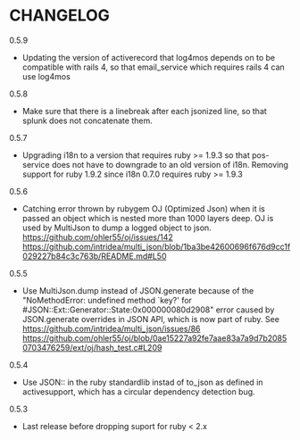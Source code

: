 CHANGELOG
=========

0.5.9

- Updating the version of activerecord that log4mos depends on to be compatible with rails 4, so that email_service which requires rails 4 can use log4mos

0.5.8

- Make sure that there is a linebreak after each jsonized line, so that splunk does not concatenate them.

0.5.7

- Upgrading i18n to a version that requires ruby >= 1.9.3 so that pos-service does not have to downgrade to an old version of i18n. Removing support for ruby 1.9.2 since i18n 0.7.0 requires ruby >= 1.9.3

0.5.6

- Catching error thrown by rubygem OJ (Optimized Json) when it is passed an object which is nested more than 1000 layers deep. OJ is used by MultiJson to dump a logged object to json. https://github.com/ohler55/oj/issues/142 https://github.com/intridea/multi_json/blob/1ba3be42600696f676d9cc1f029227b84c3c763b/README.md#L50

0.5.5

- Use MultiJson.dump instead of JSON.generate because of the "NoMethodError: undefined method `key?' for #JSON::Ext::Generator::State:0x000000080d2908" error caused by JSON.generate overrides in JSON API, which is now part of ruby. See https://github.com/intridea/multi_json/issues/86 https://github.com/ohler55/oj/blob/0ae15227a92fe7aae83a7a9d7b20850703476259/ext/oj/hash_test.c#L209

0.5.4

- Use JSON:: in the ruby standardlib instad of to_json as defined in activesupport, which has a circular dependency detection bug.

0.5.3

- Last release before dropping suport for ruby < 2.x
